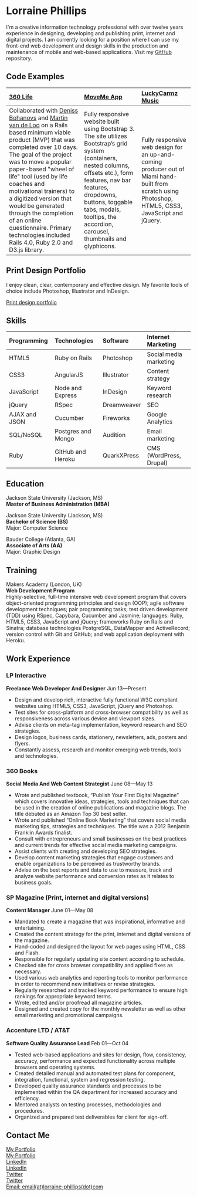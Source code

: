 Lorraine Phillips
=================

I'm a creative information technology professional with over twelve years experience in designing, developing and publishing print, internet and digital projects. I am currently looking for a position where I can use my front-end web development and design skills in the production and maintenance of mobile and web-based applications. Visit my [GitHub] repository.

Code Examples
-------------

| [360 Life] | [MoveMe App] | [LuckyCarmz Music] |
|:---------- |:------------ |:------------------ |
| Collaborated with [Deniss Bohanovs] and [Martin van de Loo] on a Rails based minimum viable product (MVP) that was completed over 10 days. The goal of the project was to move a popular paper-based "wheel of life" tool (used by life coaches and motivational trainers) to a digitized version that would be generated through the completion of an online questionnaire. Primary technologies included Rails 4.0, Ruby 2.0 and D3.js library. | Fully responsive website built using Bootstrap 3. The site utilizes Bootstrap’s grid system (containers, nested columns, offsets etc.), form features, nav bar features, dropdowns, buttons, toggable tabs, modals, tooltips, the accordion, carousel, thumbnails and glyphicons. | Fully responsive web design for an up-and-coming producer out of Miami hand-built from scratch using Photoshop, HTML5, CSS3, JavaScript and jQuery.|


Print Design Portfolio
----------------------
I enjoy clean, clear, contemporary and effective design. My favorite tools of choice include Photoshop, Illustrator and InDesign.

[Print design portfolio]

Skills
------

| Programming   | Technologies       | Software    | Internet Marketing      |
|:------------- |:------------------ |:----------- |:----------------------- |
| HTML5         | Ruby on Rails      | Photoshop   | Social media marketing  |
| CSS3          | AngularJS          | Illustrator | Content strategy        |
| JavaScript    | Node and Express   | InDesign    | Keyword research        |
| jQuery        | RSpec              | Dreamweaver | SEO                     |
| AJAX and JSON | Cucumber           | Fireworks   | Google Analytics        |
| SQL/NoSQL     | Postgres and Mongo | Audition    | Email marketing         |
| Ruby          | GitHub and Heroku  | QuarkXPress | CMS (WordPress, Drupal) |


Education
---------

Jackson State University (Jackson, MS)  
**Master of Business Administration (MBA)**

Jackson State University (Jackson, MS)  
**Bachelor of Science (BS)**  
Major: Computer Science

Bauder College (Atlanta, GA)  
**Associate of Arts (AA)**  
Major: Graphic Design

Training
---------

Makers Academy (London, UK)  
**Web Development Program**  
Highly-selective, full-time intensive web development program that covers object-oriented programming principles and design (OOP); agile software development techniques; pair programming tasks; test driven development (TDD) using RSpec, Capybara, Cucumber and Jasmine; languages: Ruby, HTML5, CSS3, JavaScript and jQuery; frameworks Ruby on Rails and Sinatra; database technologies PostgreSQL, DataMapper and ActiveRecord; version control with Git and GitHub; and web application deployment with Heroku.

Work Experience
---------------

### LP Interactive
**Freelance Web Developer And Designer** Jun 13&mdash;Present

  - Design and develop rich, interactive fully functional W3C compliant websites using HTML5, CSS3,
    JavaScript, jQuery and Photoshop.
  - Test sites for cross-platform and cross-browser compatibility as well as responsiveness across 
    various device and viewport sizes.
  - Advise clients on meta-tag implementation, keyword research and SEO strategies.
  - Design logos, business cards, stationery, newsletters, ads, posters and flyers.
  - Constantly assess, research and monitor emerging web trends, tools and technologies.

### 360 Books
**Social Media And Web Content Strategist** June 08&mdash;May 13

  - Wrote and published textbook, “Publish Your First Digital Magazine” which covers innovative 
    ideas, strategies, tools and techniques that can be used in the creation of online  publications and magazine blogs. The title debuted as an Amazon Top 30 best seller. 
  - Wrote and published “Online Book Marketing” that covers social media marketing tips, strategies 
    and techniques. The title was a 2012 Benjamin Franklin Awards finalist.
  - Consult with entrepreneurs and small businesses on the best practices and current trends 
    for effective social media marketing campaigns.
  - Assist clients with creating and developing SEO strategies. 
  - Develop content marketing strategies that engage customers and enable organizations 
    to be perceived as trustworthy brands.
  - Advise on the best reports and data to use to measure, track and analyze website performance 
    and conversion rates as it relates to business goals.

### SP Magazine (Print, internet and digital versions)
**Content Manager** June 01&mdash;May 08

  - Mandated to create a magazine that was inspirational, informative and entertaining.
  - Created the content strategy for the print, internet and digital versions of the magazine.
  - Hand-coded and designed the layout for web pages using HTML, CSS and Flash.
  - Responsible for regularly updating site content according to schedule.
  - Checked site for cross browser compatibility and applied fixes as necessary.
  - Used various web analytics and reporting tools to monitor performance in order to 
    recommend new initiatives or revise strategies.
  - Regularly researched and tracked keyword performance to ensure high rankings for appropriate 
    keyword terms.
  - Wrote, edited and/or proofread all magazine articles.
  - Designed and created copy for the monthly newsletter as well as other email 
    marketing and promotional campaigns.

### Accenture LTD / AT&T
**Software Quality Assurance Lead** Feb 01&mdash;Oct 04

  - Tested web-based applications and sites for design, flow, consistency, 
    accuracy, performance and expected functionality across multiple browsers and operating systems.
  - Created detailed manual and automated test plans for component, integration, functional, system and 
    regression testing.
  - Developed quality assurance standards and processes to be implemented within the QA department for 
    increased accuracy and efficiency.
  - Mentored analysts on testing processes, methodologies and procedures.
  - Organized and prepared test deliverables for client for sign-off.

Contact Me
----------

  [My Portfolio]  
  [My Portfolio]  
  [LinkedIn]  
  [LinkedIn]  
  [Twitter]  
  [Twitter]  
  [Email: email(at)lorraine-phillips(dot)com]

  [GitHub]: https://github.com/lorraine-phill
  [360 Life]: http://my360-life.herokuapp.com/
  [Deniss Bohanovs]: http://www.github.com/violentr
  [Martin van de Loo]: http://www.github.com/mvandeloo
  [MoveMe App]: http://www.lorraine-phillips.com/projects/moveme/index.html
  [LuckyCarmz Music]: http://www.lorraine-phillips.com/projects/luckycarmz/index.html
  [Print design portfolio]: http://www.lorraine-phillips.com/lorraine-phillips-design.html
  [My Portfolio]: http://www.lorraine-phillips.com
  [LinkedIn]: https://www.linkedin.com/in/lorrainephillips
  [Twitter]: https://twitter.com/lorraine_phill
  [Email: email(at)lorraine-phillips(dot)com]: mailto:email@lorraine-phillips.com
